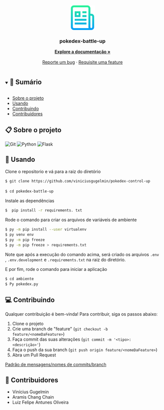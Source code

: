 <p align="center">
  <a href="https://github.com/viniciusgugelmin/pokedex-battle-up">
    <img src="readme.png" alt="readme-logo" width="80" height="80">
  </a>

  <h3 align="center">
    pokedex-battle-up
  </h3>
  <p align="center">
    <a href="https://github.com/viniciusgugelmin/pokedex-battle-up/blob/master/README.md"><strong>Explore a documentação »</strong></a>
    <br />
    <br />
    <a href="https://github.com/viniciusgugelmin/pokedex-battle-up/issues">Reporte um bug</a>
    ·
    <a href="https://github.com/viniciusgugelmin/pokedex-battle-up/issues">Requisite uma feature</a>
  </p>
</p>

<details open="open">
  <summary><h2 style="display: inline-block">📜 Sumário</h2></summary>

- [Sobre o projeto](#sobre-o-projeto)
- [Usando](#usando)
- [Contribuindo](#contribuindo)
- [Contribuidores](#contribuidores)

</details>

<a name="sobre-o-projeto"></a>

## 📋 Sobre o projeto

![Git](https://img.shields.io/badge/git-%23F05033.svg?style=for-the-badge&logo=git&logoColor=white)
![Python](https://img.shields.io/badge/python-%23323330.svg?style=for-the-badge&logo=python&logoColor=%23F7DF1E)
![Flask](https://img.shields.io/badge/flask-%23323330.svg?style=for-the-badge&logo=flask&logoColor=%23F7DF1E)
<a name="usando"></a>

## 🏁 Usando

Clone o repositorio e vá para a raiz do diretório

```bash
$ git clone https://github.com/viniciusgugelmin/pokedex-control-up

$ cd pokedex-battle-up
```

Instale as dependências

```bash
$  pip install -r requirements. txt
```

Rode o comando para criar os arquivos de variáveis de ambiente

```bash
$ py -m pip install --user virtualenv
$ py venv env
$ py -m pip freeze
$ py -m pip freeze > requirements.txt
```

Note que após a execução do comando acima, será criado os arquivos `.env`
, `.env.development` e `.requirements.txt` na raiz do diretório.

E por fim, rode o comando para iniciar a aplicação

```bash
$ cd ambiente
$ Py pokedex.py
```

<a name="contribuindo"></a>

## 💻 Contribuindo

Qualquer contribuição é bem-vinda! Para contribuir, siga os passos abaixo:

1. Clone o projeto
2. Crie uma branch de "feature" (`git checkout -b feature/<nomeDaFeature>`)
3. Faça commit das suas alterações (`git commit -m '<tipo>: <descrição>'`)
4. Faça o push da sua branch (`git push origin feature/<nomeDaFeature>`)
5. Abra um Pull Request

[Padrão de mensagens/nomes de commits/branch](https://github.com/viniciusgugelmin/pokedex-control-up/blob/master/docs/images/commits-standard.png)

<a name="contribuidores"></a>

## 🧠 Contribuidores

- Vinícius Gugelmin
- Aramis Chang Chain
- Luiz Felipe Antunes Oliveira
